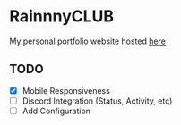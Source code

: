 # RainnnyCLUB
My personal portfolio website hosted [here](https://rainnny.club)

## TODO
- [x] Mobile Responsiveness
- [ ] Discord Integration (Status, Activity, etc)
- [ ] Add Configuration
